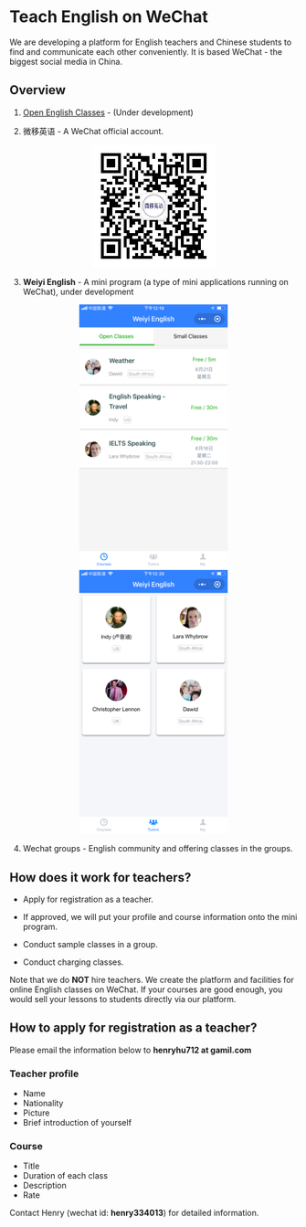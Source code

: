 # Teach English on WeChat

We are developing a platform for English teachers and Chinese students to find and communicate each other conveniently. It is based WeChat - the biggest social media in China.

## Overview

1. [Open English Classes](http://openenglishclasses.com) - (Under development)

2. 微移英语 - A WeChat official account.

<p align="center">
  <img src="images/wyyy.jpg" width="215">
</p>

3. **Weiyi English** - A mini program (a type of mini applications running on WeChat), under development

<p align="center">
  <img src="images/weiyi-english-courses.png" width="260">
  <img src="images/weiyi-english-teachers.png" width="260">
</p>

4. Wechat groups - English community and offering classes in the groups.

## How does it work for teachers?

- Apply for registration as a teacher.

- If approved, we will put your profile and course information onto the mini program.

- Conduct sample classes in a group.

- Conduct charging classes.

Note that we do **NOT** hire teachers. We create the platform and facilities for online English classes on WeChat. If your courses are good enough, you would sell your lessons to students directly via our platform.


## How to apply for registration as a teacher?

Please email the information below to **henryhu712 at gamil.com**

### Teacher profile

- Name
- Nationality
- Picture
- Brief introduction of yourself

### Course

- Title
- Duration of each class
- Description
- Rate


Contact Henry (wechat id: **henry334013**) for detailed information.



